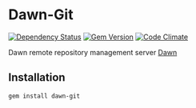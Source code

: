 Dawn-Git
========
[![Dependency Status](https://gemnasium.com/dawn/dawn-git.svg)](https://gemnasium.com/dawn/dawn-git)
[![Gem Version](https://badge.fury.io/rb/dawn-git.svg)](http://badge.fury.io/rb/dawn-git)
[![Code Climate](https://codeclimate.com/github/dawn/dawn-git.png)](https://codeclimate.com/github/dawn/dawn-git)

Dawn remote repository management server
[Dawn](https://github.com/dawn/dawn)

## Installation
```shell
gem install dawn-git
```

